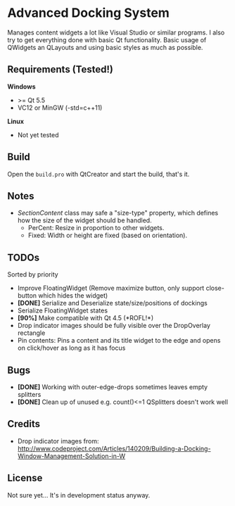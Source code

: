 # Advanced Docking System
Manages content widgets a lot like Visual Studio or similar programs.
I also try to get everything done with basic Qt functionality.
Basic usage of QWidgets an QLayouts and using basic styles as much as possible.

## Requirements (Tested!)
**Windows**
- \>= Qt 5.5
- VC12 or MinGW (-std=c++11)

**Linux**
- Not yet tested

## Build
Open the `build.pro` with QtCreator and start the build, that's it.

## Notes
- *SectionContent* class may safe a "size-type" property, which defines how the size of the widget should be handled.
	- PerCent: Resize in proportion to other widgets.
	- Fixed: Width or height are fixed (based on orientation).

## TODOs
Sorted by priority
- Improve FloatingWidget (Remove maximize button, only support close-button which hides the widget)
- **[DONE]** Serialize and Deserialize state/size/positions of dockings
- Serialize FloatingWidget states
- **[90%]** Make compatible with Qt 4.5 (\*ROFL!\*)
- Drop indicator images should be fully visible over the DropOverlay rectangle
- Pin contents: Pins a content and its title widget to the edge and opens on click/hover as long as it has focus

## Bugs
- **[DONE]** Working with outer-edge-drops sometimes leaves empty splitters
- **[DONE]** Clean up of unused e.g. count()<=1 QSplitters doesn't work well

## Credits
- Drop indicator images from:
	http://www.codeproject.com/Articles/140209/Building-a-Docking-Window-Management-Solution-in-W

## License
Not sure yet... It's in development status anyway.